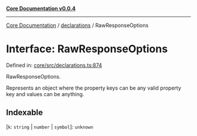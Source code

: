 [**Core Documentation v0.0.4**](../../README.md)

***

[Core Documentation](../../modules.md) / [declarations](../README.md) / RawResponseOptions

# Interface: RawResponseOptions

Defined in: [core/src/declarations.ts:874](https://github.com/stonemjs/core/blob/e4675fc5d1a8e120fdb4d54e226a2496fdda3681/src/declarations.ts#L874)

RawResponseOptions.

Represents an object where the property keys can be any valid property key and values can be anything.

## Indexable

\[`k`: `string` \| `number` \| `symbol`\]: `unknown`
